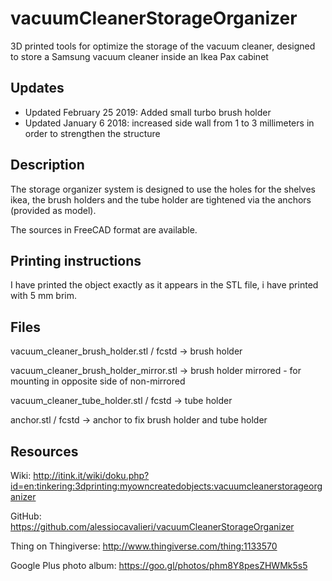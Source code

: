 # vacuumCleanerStorageOrganizer
3D printed tools for optimize the storage of the vacuum cleaner,  designed to store a Samsung vacuum cleaner inside an Ikea Pax cabinet

## Updates
* Updated February 25 2019: Added small turbo brush holder
* Updated January 6 2018: increased side wall from 1 to 3 millimeters in order to strengthen the structure


## Description
The storage organizer system is designed to use the holes for the shelves ikea, the brush holders and the tube holder are tightened via the anchors (provided as model).

The sources in FreeCAD format are available.

## Printing instructions

I have printed the object exactly as it appears in the STL file, i have printed with 5 mm brim.

## Files

vacuum_cleaner_brush_holder.stl / fcstd -> brush holder 

vacuum_cleaner_brush_holder_mirror.stl -> brush holder mirrored - for mounting in opposite side of non-mirrored

vacuum_cleaner_tube_holder.stl / fcstd -> tube holder

anchor.stl / fcstd -> anchor to fix brush holder and tube holder

## Resources

Wiki: http://itink.it/wiki/doku.php?id=en:tinkering:3dprinting:myowncreatedobjects:vacuumcleanerstorageorganizer

GitHub: https://github.com/alessiocavalieri/vacuumCleanerStorageOrganizer

Thing on Thingiverse: http://www.thingiverse.com/thing:1133570

Google Plus photo album: https://goo.gl/photos/phm8Y8pesZHWMk5s5
